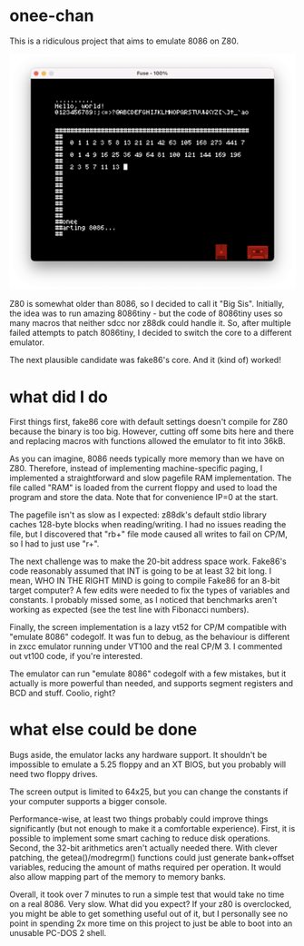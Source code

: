 # onee-chan

This is a ridiculous project that aims to emulate 8086 on Z80.

![alt text](https://github.com/NinaCarrot/onee-chan/blob/main/bin/scr.png "Screenshot of FUSE running CP/M running 8086 codegolf")


Z80 is somewhat older than 8086, so I decided to call it "Big Sis". Initially, the idea was to run amazing 8086tiny - but the code of 8086tiny uses so many macros that neither sdcc nor z88dk could handle it. So, after multiple failed attempts to patch 8086tiny, I decided to switch the core to a different emulator.

The next plausible candidate was fake86's core. And it (kind of) worked!

# what did I do

First things first, fake86 core with default settings doesn't compile for Z80 because the binary is too big. However, cutting off some bits here and there and replacing macros with functions allowed the emulator to fit into 36kB.

As you can imagine, 8086 needs typically more memory than we have on Z80. Therefore, instead of implementing machine-specific paging, I implemented a straightforward and slow pagefile RAM implementation. The file called "RAM" is loaded from the current floppy and used to load the program and store the data. Note that for convenience IP=0 at the start.

The pagefile isn't as slow as I expected: z88dk's default stdio library caches 128-byte blocks when reading/writing. I had no issues reading the file, but I discovered that "rb+" file mode caused all writes to fail on CP/M, so I had to just use "r+".

The next challenge was to make the 20-bit address space work. Fake86's code reasonably assumed that INT is going to be at least 32 bit long. I mean, WHO IN THE RIGHT MIND is going to compile Fake86 for an 8-bit target computer? A few edits were needed to fix the types of variables and constants. I probably missed some, as I noticed that benchmarks aren't working as expected (see the test line with Fibonacci numbers).

Finally, the screen implementation is a lazy vt52 for CP/M compatible with "emulate 8086" codegolf. It was fun to debug, as the behaviour is different in zxcc emulator running under VT100 and the real CP/M 3. I commented out vt100 code, if you're interested.

The emulator can run "emulate 8086" codegolf with a few mistakes, but it actually is more powerful than needed, and supports segment registers and BCD and stuff. Coolio, right?

# what else could be done

Bugs aside, the emulator lacks any hardware support. It shouldn't be impossible to emulate a 5.25 floppy and an XT BIOS, but you probably will need two floppy drives.

The screen output is limited to 64x25, but you can change the constants if your computer supports a bigger console.

Performance-wise, at least two things probably could improve things significantly (but not enough to make it a comfortable experience). First, it is possible to implement some smart caching to reduce disk operations. Second, the 32-bit arithmetics aren't actually needed there. With clever patching, the getea()/modregrm() functions could just generate bank+offset variables, reducing the amount of maths required per operation. It would also allow mapping part of the memory to memory banks.

Overall, it took over 7 minutes to run a simple test that would take no time on a real 8086. Very slow. What did you expect? If your z80 is overclocked, you might be able to get something useful out of it, but I personally see no point in spending 2x more time on this project to just be able to boot into an unusable PC-DOS 2 shell.

